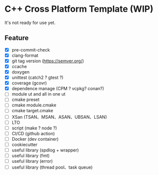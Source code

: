 # C++ Cross Platform Template (WIP)
It's not ready for use yet.
## Feature
- [x] pre-commit-check
- [x] clang-format
- [x] git tag version (https://semver.org/)
- [x] ccache
- [x] doxygen
- [x] unittest (catch2 ? gtest ?)
- [x] coverage (gcovr)
- [x] dependence manage (CPM ? vcpkg? conan?)
- [ ] module ut and all in one ut
- [ ] cmake preset
- [ ] cmake module.cmake
- [ ] cmake target.cmake
- [ ] XSan (TSAN、MSAN、ASAN、UBSAN、LSAN)
- [ ] LTO
- [ ] script (make ? node ?)
- [ ] CI/CD (github action)
- [ ] Docker (dev container)
- [ ] cookiecutter
- [ ] useful library (spdlog + wrapper)
- [ ] useful library (fmt)
- [ ] useful library (error)
- [ ] useful library (thread pool、task queue)
